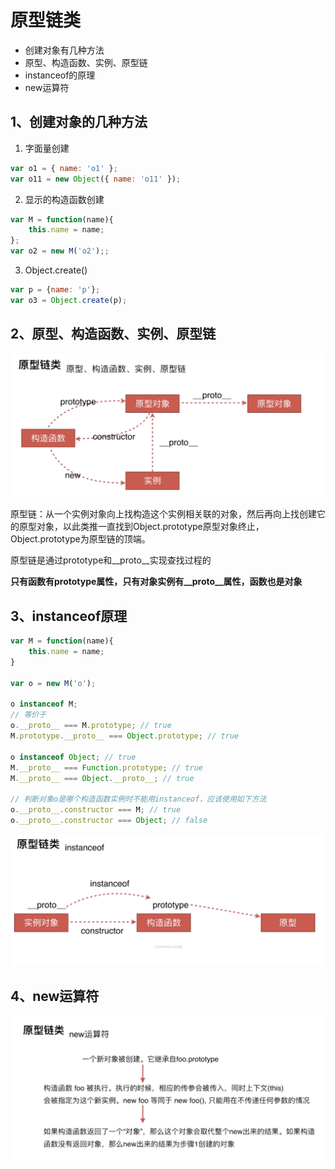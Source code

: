 # 原型链类

- 创建对象有几种方法
- 原型、构造函数、实例、原型链
- instanceof的原理
- new运算符

## 1、创建对象的几种方法

1. 字面量创建
```javascript
var o1 = { name: 'o1' };
var o11 = new Object({ name: 'o11' });
```

2. 显示的构造函数创建
```javascript
var M = function(name){
    this.name = name;
};
var o2 = new M('o2');;
```

3. Object.create()
```javascript
var p = {name: 'p'};
var o3 = Object.create(p);
```


## 2、原型、构造函数、实例、原型链

![](proto.png)

原型链：从一个实例对象向上找构造这个实例相关联的对象，然后再向上找创建它的原型对象，以此类推一直找到Object.prototype原型对象终止，Object.prototype为原型链的顶端。

原型链是通过prototype和\_\_proto\_\_实现查找过程的

**只有函数有prototype属性，只有对象实例有\_\_proto\_\_属性，函数也是对象**


## 3、instanceof原理

```javascript
var M = function(name){
    this.name = name;
}

var o = new M('o');

o instanceof M;
// 等价于
o.__proto__ === M.prototype; // true
M.prototype.__proto__ === Object.prototype; // true

o instanceof Object; // true
M.__proto__ === Function.prototype; // true
M.__proto__ === Object.__proto__; // true

// 判断对象o是哪个构造函数实例时不能用instanceof，应该使用如下方法
o.__proto__.constructor === M; // true
o.__proto__.constructor === Object; // false


```
![](instanceof.png)


## 4、new运算符

![](new.png)